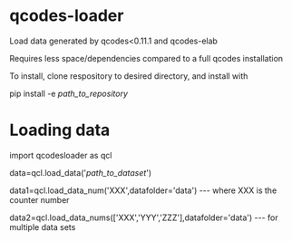 # qcodes-loader
Load data generated by qcodes&lt;0.11.1 and qcodes-elab

Requires less space/dependencies compared to a full qcodes installation

To install, clone respository to desired directory, and install with

pip install -e *path_to_repository*

# Loading data
import qcodesloader as qcl

data=qcl.load_data('*path_to_dataset*')

data1=qcl.load_data_num('XXX',datafolder='data') --- where XXX is the counter number

data2=qcl.load_data_nums(['XXX','YYY','ZZZ'],datafolder='data') --- for multiple data sets
